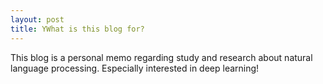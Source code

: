 ```yaml
---
layout: post
title: YWhat is this blog for?
---
```

This blog is a personal memo regarding study and research about natural language processing.
Especially interested in deep learning!
